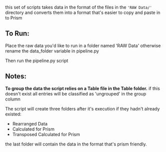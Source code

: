 this set of scripts takes data in the format of the files in the `'RAW Data/' `directory and converts them into a format that's easier to
copy and paste in to Prism

## To Run:
Place the raw data you'd like to run in a folder named 'RAW Data'
otherwise rename the data_folder variable in pipeline.py

Then run the pipeline.py script

## Notes:
**To group the data the script relies on a Table file in the Table folder.**
if this doesn't exist all entries will be classified as 'ungrouped' in the
 group column

The script will create three folders after it's
execution if they hadn't already existed:
- Rearranged Data
- Calculated for Prism
- Transposed Calculated for Prism

the last folder will contain the data in the format that's prism friendly.
